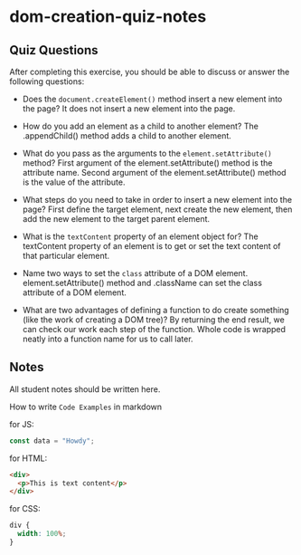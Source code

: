 # dom-creation-quiz-notes

## Quiz Questions

After completing this exercise, you should be able to discuss or answer the following questions:

- Does the `document.createElement()` method insert a new element into the page?
It does not insert a new element into the page.

- How do you add an element as a child to another element?
The .appendChild() method adds a child to another element.

- What do you pass as the arguments to the `element.setAttribute()` method?
First argument of the element.setAttribute() method is the attribute name.
Second argument of the element.setAttribute() method is the value of the attribute.

- What steps do you need to take in order to insert a new element into the page?
First define the target element, next create the new element, then add the new element to the target parent element.

- What is the `textContent` property of an element object for?
The textContent property of an element is to get or set the text content of that particular element.

- Name two ways to set the `class` attribute of a DOM element.
element.setAttribute() method and .className can set the class attribute of a DOM element.

- What are two advantages of defining a function to do create something (like the work of creating a DOM tree)?
By returning the end result, we can check our work each step of the function.
Whole code is wrapped neatly into a function name for us to call later.

## Notes

All student notes should be written here.


How to write `Code Examples` in markdown

for JS:

```javascript
const data = "Howdy";
```

for HTML:

```html
<div>
  <p>This is text content</p>
</div>
```

for CSS:

```css
div {
  width: 100%;
}
```
